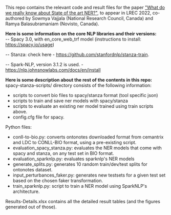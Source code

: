 
This repo contains the relevant code and result files for the paper ["What do we really know about State of the art NER?"](https://arxiv.org/abs/2205.00034), to appear in LREC 2022, co-authored by Sowmya Vajjala (National Research Council, Canada) and Ramya Balasubramaniam (Novisto, Canada). 

**Here is some information on the core NLP libraries and their versions:**  
 -- Spacy 3.0, with en_core_web_trf model
(instructions to install: https://spacy.io/usage)

 -- Stanza: check here - https://github.com/stanfordnlp/stanza-train. 

 -- Spark-NLP, version 3.1.2 is used. - https://nlp.johnsnowlabs.com/docs/en/install

**Here is some description about the rest of the contents in this repo:**  
spacy-stanza-scripts/ directory consists of the following information:
- scripts to convert bio files to spacy/stanza format (tool specific json)
- scripts to train and save ner models with spacy/stanza
- scripts to evaluate an existing ner model trained using train scripts above.
- config.cfg file for spacy.

Python files:
- conll-to-bio.py: converts ontonotes downloaded format from cemantrix and LDC to CONLL-BIO format, using a pre-existing script.
- evaluation_spacy_stanza.py: evaluates the NER models that come with spacy and stanza, on any test set in BIO format.
- evaluation_sparknlp.py: evaluates sparknlp's NER models
- generate_splits.py: generates 10 random train/dev/test splits for ontonotes dataset.
- input_perturbances_faker.py: generates new testsets for a given test set based on the chosen faker transformation. 
- train_sparknlp.py: script to train a NER model using SparkNLP's architecture. 

Results-Details.xlsx contains all the detailed result tables (and the figures generated out of those). 
